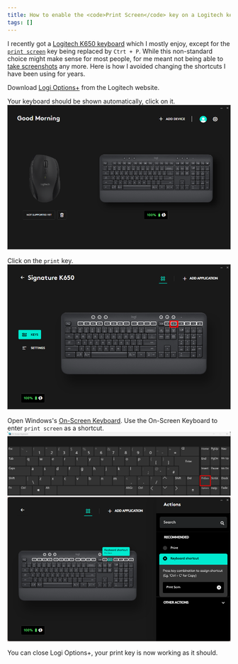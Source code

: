 ```yaml
---
title: How to enable the <code>Print Screen</code> key on a Logitech keyboard
tags: []
---
```


I recently got a [Logitech K650 keyboard](https://support.logi.com/hc/en-us/articles/5124495316631-Getting-Started-SIGNATURE-K650) which I mostly enjoy, except for the [`print screen`](https://en.wikipedia.org/wiki/Print_Screen) key being replaced by `Ctrt + P`.
While this non-standard choice might make sense for most people, for me meant not being able to [take screenshots](https://getgreenshot.org/) any more.
Here is how I avoided changing the shortcuts I have been using for years.

Download [Logi Options+](https://support.logi.com/hc/it/articles/4418699283607) from the Logitech website.

Your keyboard should be shown automatically, click on it.
![](/assets/2023/print-logitech/01-click-on-keyboard.png)

Click on the `print` key.
![](/assets/2023/print-logitech/03-click-print-key.png)

Open Windows's [On-Screen Keyboard](https://support.microsoft.com/en-us/topic/ecbb5e08-5b4e-d8c8-f794-81dbf896267a).
Use the On-Screen Keyboard to enter `print screen` as a shortcut.
![](/assets/2023/print-logitech/04-on-screen-keyboard.png)
![](/assets/2023/print-logitech/05-prnt-screen-shortcut.png)

You can close Logi Options+, your print key is now working as it should.
